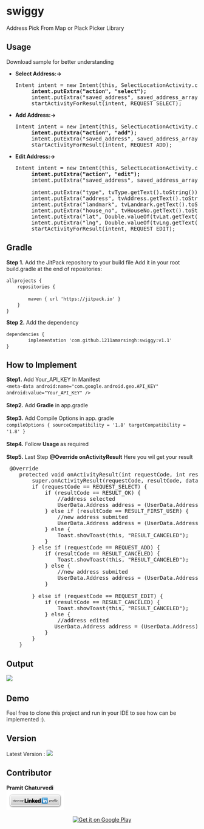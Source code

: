 # swiggy
Address Pick From Map or Plack Picker Library

## Usage
Download sample for better understanding

*  <b>Select Address:-></b>
    <pre>Intent intent = new Intent(this, SelectLocationActivity.class);
        <b>intent.putExtra("action", "select");</b>
        intent.putExtra("saved_address", saved_address_array);
        startActivityForResult(intent, REQUEST_SELECT);</pre>
    
*  <b>Add Address:-></b>
    <pre>Intent intent = new Intent(this, SelectLocationActivity.class);
        <b>intent.putExtra("action", "add");</b>
        intent.putExtra("saved_address", saved_address_array);
        startActivityForResult(intent, REQUEST_ADD);</pre>
    

*  <b>Edit Address:-></b>
    <pre>Intent intent = new Intent(this, SelectLocationActivity.class);
        <b>intent.putExtra("action", "edit");</b>
        intent.putExtra("saved_address", saved_address_array);

        intent.putExtra("type", tvType.getText().toString());
        intent.putExtra("address", tvAddress.getText().toString());
        intent.putExtra("landmark", tvLandmark.getText().toString());
        intent.putExtra("house_no", tvHouseNo.getText().toString());
        intent.putExtra("lat", Double.valueOf(tvLat.getText().toString()));
        intent.putExtra("lng", Double.valueOf(tvLng.getText().toString()));
        startActivityForResult(intent, REQUEST_EDIT);</pre>
    
    
## Gradle
**Step 1.** Add the JitPack repository to your build file
    Add it in your root build.gradle at the end of repositories:

    allprojects {
		repositories {
			
			maven { url 'https://jitpack.io' }
		}
	}
**Step 2.** Add the dependency
    
    dependencies {
	        implementation 'com.github.1211amarsingh:swiggy:v1.1'
	}


## How to Implement
<b> Step1.</b> Add Your_API_KEY In Manifest<br>
          ```<meta-data
            android:name="com.google.android.geo.API_KEY"
            android:value="Your_API_KEY" />```<br><br>
<b> Step2.</b> Add <b>Gradle</b>  in app.gradle<br><br>
<b> Step3.</b> Add Compile Options in app. gradle<br>
          ```compileOptions {
                    sourceCompatibility = '1.8'
                    targetCompatibility = '1.8'
              }```<br><br>
<b> Step4.</b> Follow <b>Usage </b> as required<br><br>
<b> Step5.</b> Last Step <b>@Override onActivityResult</b> Here you wil get your result
<pre> @Override
    protected void onActivityResult(int requestCode, int resultCode, @Nullable Intent data) {
        super.onActivityResult(requestCode, resultCode, data);
        if (requestCode == REQUEST_SELECT) {
            if (resultCode == RESULT_OK) {
                //address selected
                UserData.Address address = (UserData.Address) data.getSerializableExtra("address");
            } else if (resultCode == RESULT_FIRST_USER) {
                //new address submited
                UserData.Address address = (UserData.Address) data.getSerializableExtra("address");
            } else {
                Toast.showToast(this, "RESULT_CANCELED");
            }
        } else if (requestCode == REQUEST_ADD) {
            if (resultCode == RESULT_CANCELED) {
                Toast.showToast(this, "RESULT_CANCELED");
            } else {
                //new address submited
                UserData.Address address = (UserData.Address) data.getSerializableExtra("address");
            }

        } else if (requestCode == REQUEST_EDIT) {
            if (resultCode == RESULT_CANCELED) {
                Toast.showToast(this, "RESULT_CANCELED");
            } else {
                //address edited
               UserData.Address address = (UserData.Address) data.getSerializableExtra("address");
            }
        }
    }
</pre>

## Output 
![](url)

## Demo
Feel free to clone this project and run in your IDE to see how can be implemented :).

## Version
Latest Version : [![](https://jitpack.io/v/1211amarsingh/swiggy.svg)](https://jitpack.io/#1211amarsingh/swiggy)
## Contributor
<b>Pramit Chaturvedi</b>   
<a href="https://www.linkedin.com/in/pramit-chaturvedi-02064147/">
		<img src="https://github.com/1211amarsingh/PrivacyPolicy/blob/master/linkedinbadge.png" style="max-width:100%;" width="30%"/>
    
<p align="center">
	<a href="https://play.google.com/store/apps/details?id=com.kv.swiggyaddresspick">
		<img alt="Get it on Google Play" src="https://play.google.com/intl/en_us/badges/images/generic/en-play-badge.png" style="max-width:100%;" width="30%"/>
</p>
